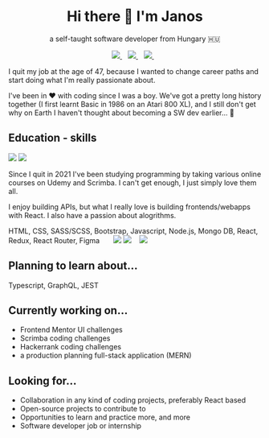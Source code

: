 <h1 align='center'>
  Hi there 👋 I'm Janos 
</h1>

<p align='center'>
  a self-taught software developer from Hungary 🇭🇺
</p>

<p align='center'>
  
  <a href="https://github.com/JT1974">
    <img src="https://img.shields.io/badge/github-181717?style=for-the-badge&logo=github" />
  </a>&nbsp;&nbsp;
  <a href="https://twitter.com/TakacsJanos7">
    <img src="https://img.shields.io/badge/twitter-1DA1F2?style=for-the-badge&logo=twitter" />    
  </a>&nbsp;&nbsp;
  <a href="mailto:janosdev@protonmail.com">
    <img src="https://img.shields.io/badge/protonmail-8B89CC?style=for-the-badge&logo=protonmail" />   
  </a>&nbsp;&nbsp;
  
</p>

<p align='left'>I quit my job at the age of 47, because I wanted to change career paths and start doing what I'm really passionate about.</p>
<p align='left'>I've been in ❤️ with coding since I was a boy. We've got a pretty long history together (I first learnt Basic in 1986 on an Atari 800 XL), and I still don't get why on Earth I haven't thought about becoming a SW dev earlier... 🤷‍</p>

## Education - skills
<p align='left'>
<img src="https://img.shields.io/badge/Udemy-EC5252?style=for-the-badge&logo=Udemy&logoColor=white" />
<img src="https://img.shields.io/badge/scrimba-2B283A?style=for-the-badge&logo=scrimba&logoColor=white" />
</p>

<p align='left'>Since I quit in 2021 I've been studying programming by taking various online courses on Udemy and Scrimba. I can't get enough, I just simply love them all.</p>

<p align='left'>I enjoy building APIs, but what I really love is building frontends/webapps with React. I also have a passion about alogrithms.</p>

HTML, CSS, SASS/SCSS, Bootstrap, Javascript, Node.js, Mongo DB, React, Redux, React Router, Figma
<img src="" />
<img src="" />
<img src="" />
<img src="" />
<img src="" />
<img src="" />
<img src="https://img.shields.io/badge/MongoDB-4EA94B?style=for-the-badge&logo=mongodb&logoColor=white" />
<img src="https://img.shields.io/badge/MySQL-005C84?style=for-the-badge&logo=mysql&logoColor=white" />
<img src="" />
<img src="" />
<img src="" />
<img src="https://img.shields.io/badge/Figma-F24E1E?style=for-the-badge&logo=figma&logoColor=white" />

## Planning to learn about...

Typescript, GraphQL, JEST
<img src="" />
<img src="" />
<img src="" />

## Currently working on...

<ul>
<li>Frontend Mentor UI challenges</li>
<li>Scrimba coding challenges</li>
<li>Hackerrank coding challenges</li>
<li>a production planning full-stack application (MERN)</li>
</ul>

## Looking for...

<ul>
<li>Collaboration in any kind of coding projects, preferably React based</li>
<li>Open-source projects to contribute to</li>
<li>Opportunities to learn and practice more, and more</li>
<li>Software developer job or internship</li>
</ul>
